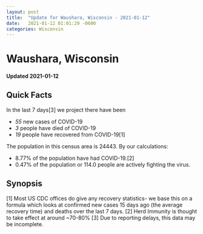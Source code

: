 ```yaml
---
layout: post
title:  "Update for Waushara, Wisconsin - 2021-01-12"
date:   2021-01-12 01:01:29 -0600
categories: Wisconsin
---
```


# Waushara, Wisconsin
#### Updated 2021-01-12

## Quick Facts

In the last 7 days[3] we project there have been
- *55* new cases of COVID-19
- *3* people have died of COVID-19
- *19* people have recovered from COVID-19[1]

The population in this census area is 24443. By our calculations:
- 8.77% of the population have had COVID-19.[2]
- 0.47% of the population or 114.0 people are actively fighting the virus.

## Synopsis




[1] Most US CDC offices do give any recovery statistics- we base this on a formula which looks at confirmed new cases
15 days ago (the average recovery time) and deaths over the last 7 days.
[2] Herd Immunity is thought to take effect at around ~70-80%
[3] Due to reporting delays, this data may be incomplete. 
    